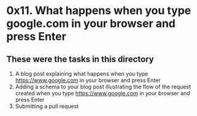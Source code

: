 # 0x11. What happens when you type google.com in your browser and press Enter
## These were the tasks in this directory
1. A blog post explaining what happens when you type https://www.google.com in your browser and press Enter
2. Adding a schema to your blog post illustrating the flow of the request created when you type https://www.google.com in your browser and press Enter
3. Submitting a pull request